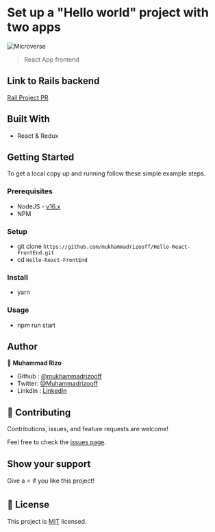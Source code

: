 # Set up a "Hello world" project with two apps

![Microverse](https://img.shields.io/badge/Microverse-blueviolet)

> React App frontend


## Link to Rails backend

[Rail Project PR](https://github.com/mukhammadrizooff/Hello-rails-BackEnd/pull/1)

## Built With

- React & Redux

## Getting Started

To get a local copy up and running follow these simple example steps.

### Prerequisites

- NodeJS - [v16.x](https://nodejs.org/en/)
- NPM

### Setup

- git clone `https://github.com/mukhammadrizooff/Hello-React-FrontEnd.git`
- cd `Hello-React-FrontEnd`

### Install

- yarn

### Usage

- npm run start

## Author

👤 **Muhammad Rizo**

- Github : [@mukhammadrizooff](https://github.com/mukhammadrizooff)
- Twitter: [@Muhammadrizooff](https://twitter.com/Muhammadrizooff)
- LinkdIn : [LinkedIn](https://www.linkedin.com/in/mukhammadrizooff/)

## 🤝 Contributing

Contributions, issues, and feature requests are welcome!

Feel free to check the [issues page](https://github.com/mukhammadrizooff/Hello-React-FrontEnd/issues).

## Show your support

Give a ⭐️ if you like this project!

## 📝 License

This project is [MIT](./LICENSE) licensed.
